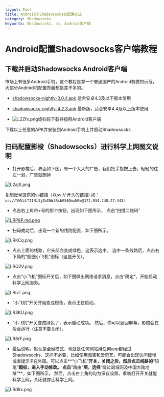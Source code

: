 ```yaml
---
layout: Post
title: Android下Shadowsocks的配置方法
category: Shadowsocks
keywords: Shadowsocks, ss, Android客户端
---
```

# Android配置Shadowsocks客户端教程

## 下载并启动Shadowsocks Android客户端

市场上有很多Android手机，这个教程是拿一个普通国产的Android机做的示范，大部分Android机配置界面都是差不多的。
- [shadowsocks-nightly-3.0.4.apk](http://7xpi4m.com1.z0.glb.clouddn.com/shadowsocks-nightly-3.0.4.apk "shadowsocks-nightly-3.0.4.apk") 适合安卓4.3及以下版本使用

- [shadowsocks-nightly-4.2.3.apk](http://7xpi4m.com1.z0.glb.clouddn.com/shadowsocks-nightly-4.2.3.apk "shadowsocks-nightly-4.2.3.apk") 最新版，适合安卓4.4及以上版本使用
- ![L2Zfx.png](https://s1.ax1x.com/2017/12/16/L2Zfx.png)或扫码下载并按照Android客户端

下载以上任意的APK并安装到Android手机上并启动Shadowsocks

## 扫码配置影梭（Shadowsocks）进行科学上网图文说明
- 打开影梭后，界面如下图，有一个大大的广告，我们把手指按上去，轻轻的往左一划，广告就删掉

![L2ajS.png](https://s1.ax1x.com/2017/12/16/L2ajS.png)

复制账号提供的ss链接（以ss:// 开头的链接) 如：`ss://YWVzLTI1Ni1jZmI6WlRsbE56QmxNRw@172.934.240.47:443）`

- 点击右上角带+号的那个按钮，出现如下图所示， 点击“扫描二维码”

[![LRP8P.md.png](https://s1.ax1x.com/2017/12/16/LRP8P.md.png)](https://imgchr.com/i/LRP8P)

- 扫码成功后，出现一个新的线路配置，如下图所示。

![LRKCq.png](https://s1.ax1x.com/2017/12/16/LRKCq.png)

- 点击上面的线路，它头部会变成绿色，这表示选中。 
选中一条线路后，点击右下角的“圆圈小飞机”图标（这是开关）。

![LRQ2V.png](https://s1.ax1x.com/2017/12/16/LRQ2V.png)

- 点击“小飞机”图标开关后，如下图弹出网络请求消息，点击“确定”，开始启动科学上网服务。

![LRlvT.png](https://s1.ax1x.com/2017/12/16/LRlvT.png)

- “小飞机”开关开始变成橙色，表示正在启动。

![LR3KU.png](https://s1.ax1x.com/2017/12/16/LR3KU.png)

-  “小飞机”开关变成绿色了，表示启动成功。 然后，你可以返回屏幕，影梭会在后台运行（注意不要关闭）。

![LR8rF.png](https://s1.ax1x.com/2017/12/16/LR8rF.png)

- 最后说明，默认是全局模式，也就是任何网站用任何app都经过Shadowsocks，这样不必要，比如使用淘宝和爱奇艺，可能会出现访问缓慢或者提示IP在外国。可以点击**“小飞机”**开关，关闭之后，然后点击线路的**“铅笔”**图标，进入手动修改。 点击**“路由”**项，选择**“绕过局域网及中国大陆地址”**，如下图所示， 然后，点击右上角的勾为保存设置。重新打开开关就能科学上网，关闭就停止科学上网。

![LRd8x.png](https://s1.ax1x.com/2017/12/16/LRd8x.png)

